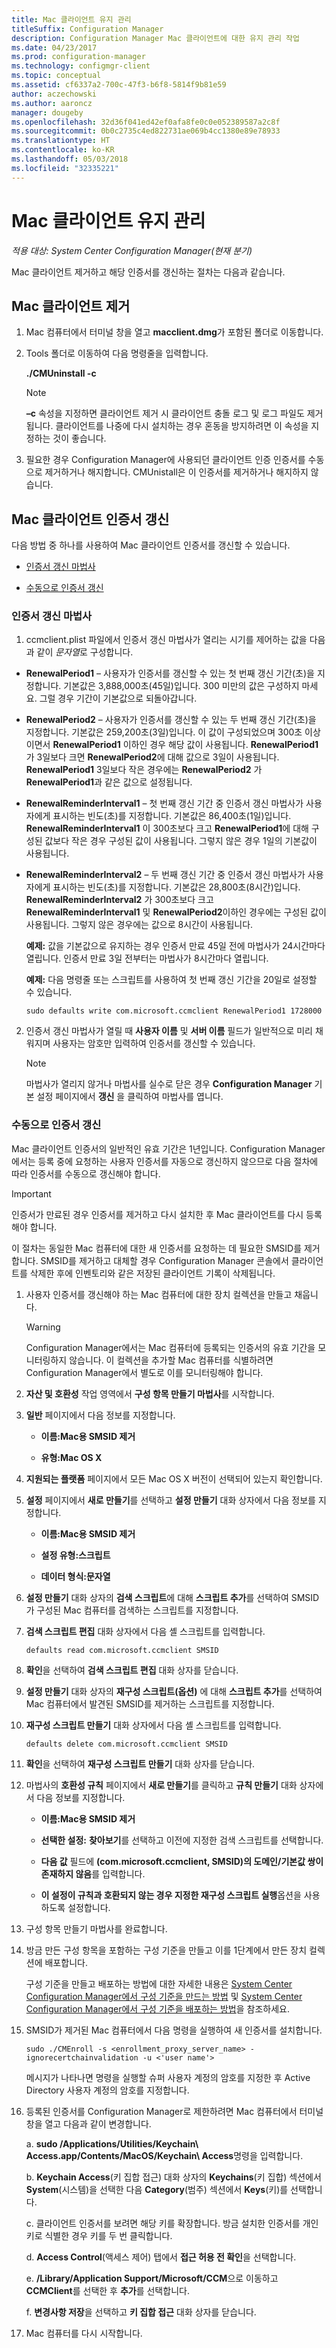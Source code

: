 ```yaml
---
title: Mac 클라이언트 유지 관리
titleSuffix: Configuration Manager
description: Configuration Manager Mac 클라이언트에 대한 유지 관리 작업
ms.date: 04/23/2017
ms.prod: configuration-manager
ms.technology: configmgr-client
ms.topic: conceptual
ms.assetid: cf6337a2-700c-47f3-b6f8-5814f9b81e59
author: aczechowski
ms.author: aaroncz
manager: dougeby
ms.openlocfilehash: 32d36f041ed42ef0afa8fe0c0e052389587a2c8f
ms.sourcegitcommit: 0b0c2735c4ed822731ae069b4cc1380e89e78933
ms.translationtype: HT
ms.contentlocale: ko-KR
ms.lasthandoff: 05/03/2018
ms.locfileid: "32335221"
---
```

# <a name="maintain-mac-clients"></a>Mac 클라이언트 유지 관리
*적용 대상: System Center Configuration Manager(현재 분기)*

Mac 클라이언트 제거하고 해당 인증서를 갱신하는 절차는 다음과 같습니다.

##  <a name="uninstalling-the-mac-client"></a>Mac 클라이언트 제거  

1.  Mac 컴퓨터에서 터미널 창을 열고 **macclient.dmg**가 포함된 폴더로 이동합니다.  

2.  Tools 폴더로 이동하여 다음 명령줄을 입력합니다.  

     **./CMUninstall -c**  

    > [!NOTE]  
    >  **–c** 속성을 지정하면 클라이언트 제거 시 클라이언트 충돌 로그 및 로그 파일도 제거됩니다. 클라이언트를 나중에 다시 설치하는 경우 혼동을 방지하려면 이 속성을 지정하는 것이 좋습니다.  

3.  필요한 경우 Configuration Manager에 사용되던 클라이언트 인증 인증서를 수동으로 제거하거나 해지합니다. CMUnistall은 이 인증서를 제거하거나 해지하지 않습니다.  

##  <a name="renewing-the-mac-client-certificate"></a>Mac 클라이언트 인증서 갱신  
 다음 방법 중 하나를 사용하여 Mac 클라이언트 인증서를 갱신할 수 있습니다.  

-   [인증서 갱신 마법사](#renew-certificate-wizard)  

-   [수동으로 인증서 갱신](#renew-certificate-manually)  

###  <a name="renew-certificate-wizard"></a>인증서 갱신 마법사  

1.  ccmclient.plist 파일에서 인증서 갱신 마법사가 열리는 시기를 제어하는 값을 다음과 같이 *문자열*로 구성합니다.  

 -   **RenewalPeriod1** – 사용자가 인증서를 갱신할 수 있는 첫 번째 갱신 기간(초)을 지정합니다. 기본값은 3,888,000초(45일)입니다. 300 미만의 값은 구성하지 마세요. 그럴 경우 기간이 기본값으로 되돌아갑니다. 

 -   **RenewalPeriod2** – 사용자가 인증서를 갱신할 수 있는 두 번째 갱신 기간(초)을 지정합니다. 기본값은 259,200초(3일)입니다. 이 값이 구성되었으며 300초 이상이면서 **RenewalPeriod1** 이하인 경우 해당 값이 사용됩니다. **RenewalPeriod1** 가 3일보다 크면 **RenewalPeriod2**에 대해 값으로 3일이 사용됩니다.  **RenewalPeriod1** 3일보다 작은 경우에는 **RenewalPeriod2** 가 **RenewalPeriod1**과 같은 값으로 설정됩니다.  

 -   **RenewalReminderInterval1** – 첫 번째 갱신 기간 중 인증서 갱신 마법사가 사용자에게 표시하는 빈도(초)를 지정합니다. 기본값은 86,400초(1일)입니다. **RenewalReminderInterval1** 이 300초보다 크고 **RenewalPeriod1**에 대해 구성된 값보다 작은 경우 구성된 값이 사용됩니다. 그렇지 않은 경우 1일의 기본값이 사용됩니다.  

 -   **RenewalReminderInterval2** – 두 번째 갱신 기간 중 인증서 갱신 마법사가 사용자에게 표시하는 빈도(초)를 지정합니다. 기본값은 28,800초(8시간)입니다. **RenewalReminderInterval2** 가 300초보다 크고 **RenewalReminderInterval1** 및 **RenewalPeriod2**이하인 경우에는 구성된 값이 사용됩니다. 그렇지 않은 경우에는 값으로 8시간이 사용됩니다.  

     **예제:** 값을 기본값으로 유지하는 경우 인증서 만료 45일 전에 마법사가 24시간마다 열립니다.  인증서 만료 3일 전부터는 마법사가 8시간마다 열립니다.  

     **예제:** 다음 명령줄 또는 스크립트를 사용하여 첫 번째 갱신 기간을 20일로 설정할 수 있습니다.  

     `sudo defaults write com.microsoft.ccmclient RenewalPeriod1 1728000`  

2.  인증서 갱신 마법사가 열릴 때 **사용자 이름** 및 **서버 이름** 필드가 일반적으로 미리 채워지며 사용자는 암호만 입력하여 인증서를 갱신할 수 있습니다.  

    > [!NOTE]  
    >  마법사가 열리지 않거나 마법사를 실수로 닫은 경우 **Configuration Manager** 기본 설정 페이지에서 **갱신** 을 클릭하여 마법사를 엽니다.  

###  <a name="renew-certificate-manually"></a>수동으로 인증서 갱신  
 Mac 클라이언트 인증서의 일반적인 유효 기간은 1년입니다. Configuration Manager에서는 등록 중에 요청하는 사용자 인증서를 자동으로 갱신하지 않으므로 다음 절차에 따라 인증서를 수동으로 갱신해야 합니다.  

> [!IMPORTANT]  
>  인증서가 만료된 경우 인증서를 제거하고 다시 설치한 후 Mac 클라이언트를 다시 등록해야 합니다.  

 이 절차는 동일한 Mac 컴퓨터에 대한 새 인증서를 요청하는 데 필요한 SMSID를 제거합니다. SMSID를 제거하고 대체할 경우 Configuration Manager 콘솔에서 클라이언트를 삭제한 후에 인벤토리와 같은 저장된 클라이언트 기록이 삭제됩니다.  

1.  사용자 인증서를 갱신해야 하는 Mac 컴퓨터에 대한 장치 컬렉션을 만들고 채웁니다.  

    > [!WARNING]  
    >  Configuration Manager에서는 Mac 컴퓨터에 등록되는 인증서의 유효 기간을 모니터링하지 않습니다. 이 컬렉션을 추가할 Mac 컴퓨터를 식별하려면 Configuration Manager에서 별도로 이를 모니터링해야 합니다.  

2.  **자산 및 호환성** 작업 영역에서 **구성 항목 만들기 마법사**를 시작합니다.  

3.  **일반** 페이지에서 다음 정보를 지정합니다.  

    -   **이름:Mac용 SMSID 제거**  

    -   **유형:Mac OS X**  

4.  **지원되는 플랫폼** 페이지에서 모든 Mac OS X 버전이 선택되어 있는지 확인합니다.  

5.  **설정** 페이지에서 **새로 만들기**를 선택하고 **설정 만들기** 대화 상자에서 다음 정보를 지정합니다.  

    -   **이름:Mac용 SMSID 제거**  

    -   **설정 유형:스크립트**  

    -   **데이터 형식:문자열**  

6.  **설정 만들기** 대화 상자의 **검색 스크립트**에 대해 **스크립트 추가**를 선택하여 SMSID가 구성된 Mac 컴퓨터를 검색하는 스크립트를 지정합니다.  

7.  **검색 스크립트 편집** 대화 상자에서 다음 셸 스크립트를 입력합니다.  

    ```  
    defaults read com.microsoft.ccmclient SMSID  
    ```  

8.  **확인**을 선택하여 **검색 스크립트 편집** 대화 상자를 닫습니다.  

9. **설정 만들기** 대화 상자의 **재구성 스크립트(옵션)** 에 대해 **스크립트 추가**를 선택하여 Mac 컴퓨터에서 발견된 SMSID를 제거하는 스크립트를 지정합니다.  

10. **재구성 스크립트 만들기** 대화 상자에서 다음 셸 스크립트를 입력합니다.  

    ```  
    defaults delete com.microsoft.ccmclient SMSID  
    ```  

11. **확인**을 선택하여 **재구성 스크립트 만들기** 대화 상자를 닫습니다.  

12. 마법사의 **호환성 규칙** 페이지에서 **새로 만들기**를 클릭하고 **규칙 만들기** 대화 상자에서 다음 정보를 지정합니다.  

    -   **이름:Mac용 SMSID 제거**  

    -   **선택한 설정:** **찾아보기**를 선택하고 이전에 지정한 검색 스크립트를 선택합니다.  

    -   **다음 값** 필드에 **(com.microsoft.ccmclient, SMSID)의 도메인/기본값 쌍이 존재하지 않음**를 입력합니다.  

    -   **이 설정이 규칙과 호환되지 않는 경우 지정한 재구성 스크립트 실행**옵션을 사용하도록 설정합니다.  

13. 구성 항목 만들기 마법사를 완료합니다.  

14. 방금 만든 구성 항목을 포함하는 구성 기준을 만들고 이를 1단계에서 만든 장치 컬렉션에 배포합니다.  

     구성 기준을 만들고 배포하는 방법에 대한 자세한 내용은 [System Center Configuration Manager에서 구성 기준을 만드는 방법](../../../compliance/deploy-use/create-configuration-baselines.md) 및 [System Center Configuration Manager에서 구성 기준을 배포하는 방법](../../../compliance/deploy-use/deploy-configuration-baselines.md)을 참조하세요.  

15. SMSID가 제거된 Mac 컴퓨터에서 다음 명령을 실행하여 새 인증서를 설치합니다.  

    ```  
    sudo ./CMEnroll -s <enrollment_proxy_server_name> -ignorecertchainvalidation -u <'user name'>  
    ```  

     메시지가 나타나면 명령을 실행할 슈퍼 사용자 계정의 암호를 지정한 후 Active Directory 사용자 계정의 암호를 지정합니다.  

16. 등록된 인증서를 Configuration Manager로 제한하려면 Mac 컴퓨터에서 터미널 창을 열고 다음과 같이 변경합니다.  

    a.  **sudo /Applications/Utilities/Keychain\ Access.app/Contents/MacOS/Keychain\ Access**명령을 입력합니다.  

    b.  **Keychain Access**(키 집합 접근) 대화 상자의 **Keychains**(키 집합) 섹션에서 **System**(시스템)을 선택한 다음 **Category**(범주) 섹션에서 **Keys**(키)를 선택합니다.  

    c.  클라이언트 인증서를 보려면 해당 키를 확장합니다. 방금 설치한 인증서를 개인 키로 식별한 경우 키를 두 번 클릭합니다.  

    d.  **Access Control**(액세스 제어) 탭에서 **접근 허용 전 확인**을 선택합니다.  

    e.  **/Library/Application Support/Microsoft/CCM**으로 이동하고 **CCMClient**를 선택한 후 **추가**를 선택합니다.  

    f.  **변경사항 저장**을 선택하고 **키 집합 접근** 대화 상자를 닫습니다.  

17. Mac 컴퓨터를 다시 시작합니다.  

